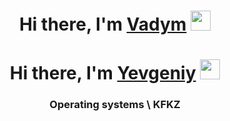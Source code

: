 <h1 align="center">Hi there, I'm <a href="https://github.com/Vadimers" target="_blank">Vadym</a> 
<img src="https://github.com/blackcater/blackcater/raw/main/images/Hi.gif" height="32"/></h1>

<h1 align="center">Hi there, I'm <a href="https://github.com/sslizenn" target="_blank">Yevgeniy</a> 
<img src="https://github.com/blackcater/blackcater/raw/main/images/Hi.gif" height="32"/></h1>

<h3 align="center">Operating systems \ KFKZ</h3>
